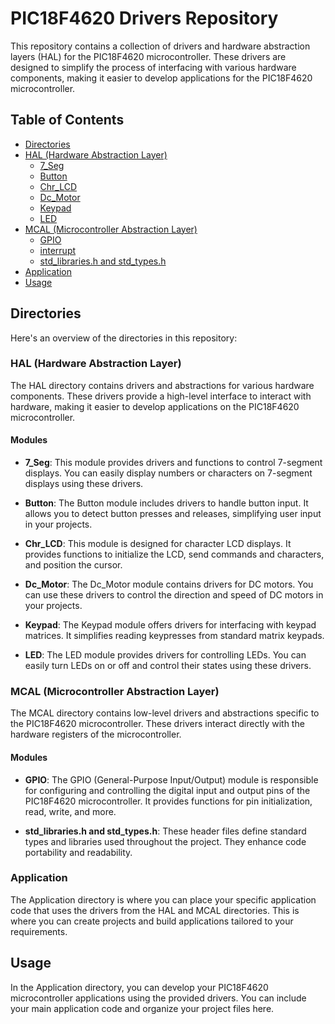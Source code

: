 # PIC18F4620 Drivers Repository

This repository contains a collection of drivers and hardware abstraction layers (HAL) for the PIC18F4620 microcontroller. These drivers are designed to simplify the process of interfacing with various hardware components, making it easier to develop applications for the PIC18F4620 microcontroller.

## Table of Contents

- [Directories](#directories)
- [HAL (Hardware Abstraction Layer)](#hal-hardware-abstraction-layer)
  - [7_Seg](#7_seg)
  - [Button](#button)
  - [Chr_LCD](#chr_lcd)
  - [Dc_Motor](#dc_motor)
  - [Keypad](#keypad)
  - [LED](#led)
- [MCAL (Microcontroller Abstraction Layer)](#mcal-microcontroller-abstraction-layer)
  - [GPIO](#gpio)
  - [interrupt](MCAL/interrupt)
  - [std_libraries.h and std_types.h](#std_librariesh-and-std_typesh)
- [Application](#application)
- [Usage](#usage)

## Directories

Here's an overview of the directories in this repository:

### HAL (Hardware Abstraction Layer)

The HAL directory contains drivers and abstractions for various hardware components. These drivers provide a high-level interface to interact with hardware, making it easier to develop applications on the PIC18F4620 microcontroller.

#### Modules

- **7_Seg**: This module provides drivers and functions to control 7-segment displays. You can easily display numbers or characters on 7-segment displays using these drivers.

- **Button**: The Button module includes drivers to handle button input. It allows you to detect button presses and releases, simplifying user input in your projects.

- **Chr_LCD**: This module is designed for character LCD displays. It provides functions to initialize the LCD, send commands and characters, and position the cursor.

- **Dc_Motor**: The Dc_Motor module contains drivers for DC motors. You can use these drivers to control the direction and speed of DC motors in your projects.

- **Keypad**: The Keypad module offers drivers for interfacing with keypad matrices. It simplifies reading keypresses from standard matrix keypads.

- **LED**: The LED module provides drivers for controlling LEDs. You can easily turn LEDs on or off and control their states using these drivers.

### MCAL (Microcontroller Abstraction Layer)

The MCAL directory contains low-level drivers and abstractions specific to the PIC18F4620 microcontroller. These drivers interact directly with the hardware registers of the microcontroller.

#### Modules

- **GPIO**: The GPIO (General-Purpose Input/Output) module is responsible for configuring and controlling the digital input and output pins of the PIC18F4620 microcontroller. It provides functions for pin initialization, read, write, and more.

- **std_libraries.h and std_types.h**: These header files define standard types and libraries used throughout the project. They enhance code portability and readability.

### Application

The Application directory is where you can place your specific application code that uses the drivers from the HAL and MCAL directories. This is where you can create projects and build applications tailored to your requirements.

## Usage

In the Application directory, you can develop your PIC18F4620 microcontroller applications using the provided drivers. You can include your main application code and organize your project files here.

